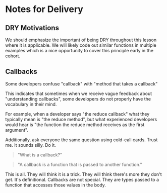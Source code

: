# Notes for Delivery

## DRY Motivations

We should emphasize the important of being DRY throughout this lesson where it is applicable. We will likely code out similar functions in multiple examples which is a nice opportunity to cover this principle early in the cohort.

## Callbacks

Some developers confuse "callback" with "method that takes a callback"

This indicates that sometimes when we receive vague feedback about "understanding callbacks", some developers do not properly have the vocabulary in their mind.

For example, when a developer says "the reduce callback" what they typically mean is "the reduce method", but what experienced developers would hear is "the function the reduce method receives as the first argument".

Additionally, ask everyone the same question using cold-call cards. Trust me. It sounds silly. Do it.

> "What is a callback?"

> "A callback is a function that is passed to another function."

This is all. They will think it is a trick. They will think there's more they don't get. It's definitional. Callbacks are not special. They are types passed to a function that accesses those values in the body.

